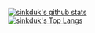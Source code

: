 [![sinkduk's github stats](https://github-readme-stats.vercel.app/api?username=sinkduk&show_icons=true&theme=highcontrast&count_private=true&custom_title=Github%20Action&include_all_commits=true)](https://github.com/anuraghazra/github-readme-stats)   
[![sinkduk's Top Langs](https://github-readme-stats.vercel.app/api/top-langs/?username=sinkduk&theme=highcontrast&langs_count=10&layout=compact&card_width=445)](https://github.com/anuraghazra/github-readme-stats)

<!--
**sinkduk/sinkduk** is a ✨ _special_ ✨ repository because its `README.md` (this file) appears on your GitHub profile.

Here are some ideas to get you started:

- 🔭 I’m currently working on ...
- 🌱 I’m currently learning ...
- 👯 I’m looking to collaborate on ...
- 🤔 I’m looking for help with ...
- 💬 Ask me about ...
- 📫 How to reach me: ...
- 😄 Pronouns: ...
- ⚡ Fun fact: ...
-->
